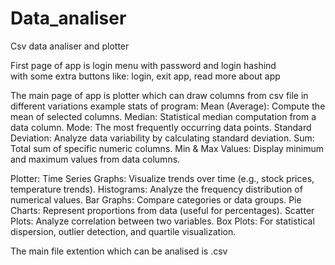 # Data_analiser
Csv data analiser and plotter


First page of app is login menu with password and login hashind  
with some extra buttons like: login, exit app, read more about app

The main page of app is plotter which can draw columns from csv file in different variations
example stats of program:
Mean (Average): Compute the mean of selected columns.
Median: Statistical median computation from a data column.
Mode: The most frequently occurring data points.
Standard Deviation: Analyze data variability by calculating standard deviation.
Sum: Total sum of specific numeric columns.
Min & Max Values: Display minimum and maximum values from data columns.

Plotter: 
Time Series Graphs: Visualize trends over time (e.g., stock prices, temperature trends).
Histograms: Analyze the frequency distribution of numerical values.
Bar Graphs: Compare categories or data groups.
Pie Charts: Represent proportions from data (useful for percentages).
Scatter Plots: Analyze correlation between two variables.
Box Plots: For statistical dispersion, outlier detection, and quartile visualization.

The main file extention which can be analised is .csv

